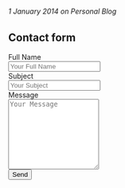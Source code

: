 ###### 1 January 2014 on Personal Blog

## Contact form

<form id="contact-send" class="form-horizontal" role="form" method="post">
  <div class="form-group">
    <label for="fullname" class="col-sm-3 control-label">Full Name</label>
    <div class="col-sm-9">
      <input type="text" id="fullname" class="form-control" placeholder="Your Full Name" required>
    </div>
  </div>
  <div class="form-group">
    <label for="subject" class="col-sm-3 control-label">Subject</label>
    <div class="col-sm-9">
      <input type="text" id="subject" class="form-control" placeholder="Your Subject" required>
    </div>
  </div>
  <div class="form-group">
    <label for="message" class="col-sm-3 control-label">Message</label>
    <div class="col-sm-9">
      <textarea id="message" class="form-control" rows="9" placeholder="Your Message" required></textarea>
    </div>
  </div>
  <div class="form-group">
    <div class="col-sm-offset-3 col-sm-9">
      <button type="submit" id="send" class="btn btn-primary">Send</button>
    </div>
  </div>
</form>
<script>
//alert('boo')
$('#contact-send').on('submit.contact.form', function(e) {
console.log(e)
console.log($(this))
e.preventDefault();
location.href = 'mailto:markc@renta.net' +
'?subject=' + encodeURIComponent($('#subject').val()) +
'&body=' + encodeURIComponent($('#message').val())
});
</script>
